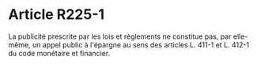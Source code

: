 # Article R225-1

La publicité prescrite par les lois et règlements ne constitue pas, par elle-même, un appel public à l'épargne au sens des articles L. 411-1 et L. 412-1 du code monétaire et financier.
